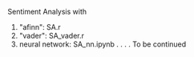 Sentiment Analysis with 
1. "afinn": SA.r
2. "vader": SA_vader.r
3. neural network: SA_nn.ipynb
.
.
.
.
To be continued